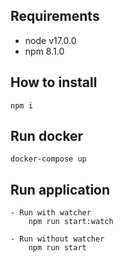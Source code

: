 ## Requirements
- node v17.0.0 
- npm 8.1.0

## How to install
``` 
npm i
```

## Run docker
```
docker-compose up
```

## Run application
```
- Run with watcher
    npm run start:watch

- Run without watcher
    npm run start
```